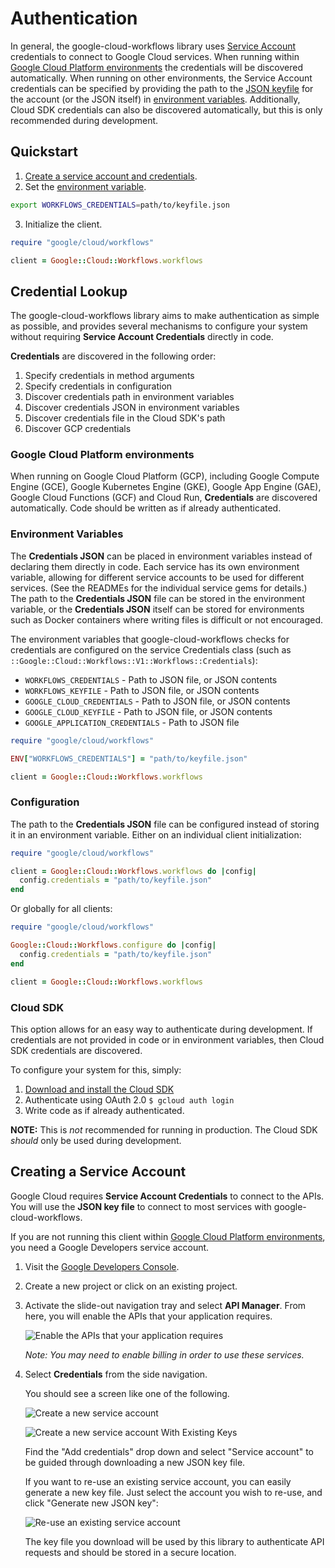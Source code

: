# Authentication

In general, the google-cloud-workflows library uses
[Service Account](https://cloud.google.com/iam/docs/creating-managing-service-accounts)
credentials to connect to Google Cloud services. When running within
[Google Cloud Platform environments](#google-cloud-platform-environments) the
credentials will be discovered automatically. When running on other
environments, the Service Account credentials can be specified by providing the
path to the
[JSON keyfile](https://cloud.google.com/iam/docs/managing-service-account-keys)
for the account (or the JSON itself) in
[environment variables](#environment-variables). Additionally, Cloud SDK
credentials can also be discovered automatically, but this is only recommended
during development.

## Quickstart

1. [Create a service account and credentials](#creating-a-service-account).
2. Set the [environment variable](#environment-variables).

```sh
export WORKFLOWS_CREDENTIALS=path/to/keyfile.json
```

3. Initialize the client.

```ruby
require "google/cloud/workflows"

client = Google::Cloud::Workflows.workflows
```

## Credential Lookup

The google-cloud-workflows library aims to make authentication
as simple as possible, and provides several mechanisms to configure your system
without requiring **Service Account Credentials** directly in code.

**Credentials** are discovered in the following order:

1. Specify credentials in method arguments
2. Specify credentials in configuration
3. Discover credentials path in environment variables
4. Discover credentials JSON in environment variables
5. Discover credentials file in the Cloud SDK's path
6. Discover GCP credentials

### Google Cloud Platform environments

When running on Google Cloud Platform (GCP), including Google Compute Engine
(GCE), Google Kubernetes Engine (GKE), Google App Engine (GAE), Google Cloud
Functions (GCF) and Cloud Run, **Credentials** are discovered automatically.
Code should be written as if already authenticated.

### Environment Variables

The **Credentials JSON** can be placed in environment variables instead of
declaring them directly in code. Each service has its own environment variable,
allowing for different service accounts to be used for different services. (See
the READMEs for the individual service gems for details.) The path to the
**Credentials JSON** file can be stored in the environment variable, or the
**Credentials JSON** itself can be stored for environments such as Docker
containers where writing files is difficult or not encouraged.

The environment variables that google-cloud-workflows
checks for credentials are configured on the service Credentials class (such as
`::Google::Cloud::Workflows::V1::Workflows::Credentials`):

* `WORKFLOWS_CREDENTIALS` - Path to JSON file, or JSON contents
* `WORKFLOWS_KEYFILE` - Path to JSON file, or JSON contents
* `GOOGLE_CLOUD_CREDENTIALS` - Path to JSON file, or JSON contents
* `GOOGLE_CLOUD_KEYFILE` - Path to JSON file, or JSON contents
* `GOOGLE_APPLICATION_CREDENTIALS` - Path to JSON file

```ruby
require "google/cloud/workflows"

ENV["WORKFLOWS_CREDENTIALS"] = "path/to/keyfile.json"

client = Google::Cloud::Workflows.workflows
```

### Configuration

The path to the **Credentials JSON** file can be configured instead of storing
it in an environment variable. Either on an individual client initialization:

```ruby
require "google/cloud/workflows"

client = Google::Cloud::Workflows.workflows do |config|
  config.credentials = "path/to/keyfile.json"
end
```

Or globally for all clients:

```ruby
require "google/cloud/workflows"

Google::Cloud::Workflows.configure do |config|
  config.credentials = "path/to/keyfile.json"
end

client = Google::Cloud::Workflows.workflows
```

### Cloud SDK

This option allows for an easy way to authenticate during development. If
credentials are not provided in code or in environment variables, then Cloud SDK
credentials are discovered.

To configure your system for this, simply:

1. [Download and install the Cloud SDK](https://cloud.google.com/sdk)
2. Authenticate using OAuth 2.0 `$ gcloud auth login`
3. Write code as if already authenticated.

**NOTE:** This is _not_ recommended for running in production. The Cloud SDK
*should* only be used during development.

[gce-how-to]: https://cloud.google.com/compute/docs/authentication#using
[dev-console]: https://console.cloud.google.com/project

[enable-apis]: https://raw.githubusercontent.com/GoogleCloudPlatform/gcloud-common/master/authentication/enable-apis.png

[create-new-service-account]: https://raw.githubusercontent.com/GoogleCloudPlatform/gcloud-common/master/authentication/create-new-service-account.png
[create-new-service-account-existing-keys]: https://raw.githubusercontent.com/GoogleCloudPlatform/gcloud-common/master/authentication/create-new-service-account-existing-keys.png
[reuse-service-account]: https://raw.githubusercontent.com/GoogleCloudPlatform/gcloud-common/master/authentication/reuse-service-account.png

## Creating a Service Account

Google Cloud requires **Service Account Credentials** to
connect to the APIs. You will use the **JSON key file** to
connect to most services with google-cloud-workflows.

If you are not running this client within
[Google Cloud Platform environments](#google-cloud-platform-environments), you
need a Google Developers service account.

1. Visit the [Google Developers Console][dev-console].
2. Create a new project or click on an existing project.
3. Activate the slide-out navigation tray and select **API Manager**. From
   here, you will enable the APIs that your application requires.

   ![Enable the APIs that your application requires][enable-apis]

   *Note: You may need to enable billing in order to use these services.*

4. Select **Credentials** from the side navigation.

   You should see a screen like one of the following.

   ![Create a new service account][create-new-service-account]

   ![Create a new service account With Existing Keys][create-new-service-account-existing-keys]

   Find the "Add credentials" drop down and select "Service account" to be
   guided through downloading a new JSON key file.

   If you want to re-use an existing service account, you can easily generate a
   new key file. Just select the account you wish to re-use, and click "Generate
   new JSON key":

   ![Re-use an existing service account][reuse-service-account]

   The key file you download will be used by this library to authenticate API
   requests and should be stored in a secure location.
